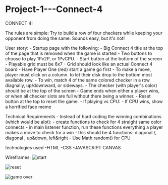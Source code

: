 # Project-1---Connect-4


CONNECT 4!

The rules are simple: Try to build a row of four checkers while keeping your opponent from doing the same. Sounds easy, but it's not!




User story:
    - Startup page with the following:
        - Big Connect 4 title at the top of the page that is removed when the game is started
        - Two buttons to choose to play 1Pv2P, or 1PvCPU.
        - Start button at the bottom of the screen
    - Playable grid must be 6x7
    - Grid should look like an actual Connect 4 board
    - Have Player One (red) start a game go first
    - To make a move, player must click on a column. to let their disk drop to the bottom most available row.
    - To win, match 4 of the same colored checker in a row diagnally, up/downward, or sideways.
        - The checker (with player's color) should be at the top of the screen
    - Game ends when either a player wins, or when all checker slots are full without there being a winner.
    - Reset button at the top to reset the game.
    - If playing vs CPU:
        - If CPU wins, show a horrified face meme

Technical Requirements
    - Instead of hard coding the winning combinations (which would be alot):
        - create functions to check for 4 straight same color connects
        - in main listener function, run these functions everything a player makes a move to check for a win
        - this should be 4 functions: diagonal /, diagonal \, up&down, left&right
    - Use Math.random() for CPU

technologies used
-HTML
-CSS
-JAVASCRIPT
CANVAS

Wireframes:
![start](https://user-images.githubusercontent.com/101136389/169831210-dba3dbe4-7b1a-4a63-896d-9c94e6f9d9e4.jpg)

![reset](https://user-images.githubusercontent.com/101136389/169831248-431ab100-8f43-4034-8f7d-b1b32f6d9e8d.jpg)

![game over](https://user-images.githubusercontent.com/101136389/169831236-ac84088a-dacd-4dd5-b3a8-51f7c5b53cd2.jpg)
